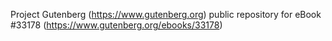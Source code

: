 Project Gutenberg (https://www.gutenberg.org) public repository for eBook #33178 (https://www.gutenberg.org/ebooks/33178)
